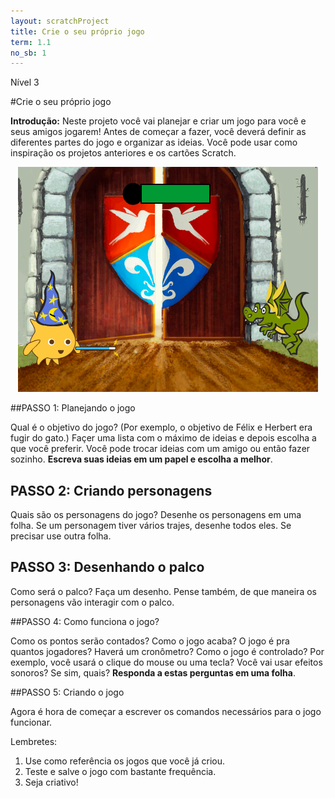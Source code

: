 ```yaml
---
layout: scratchProject
title: Crie o seu próprio jogo
term: 1.1
no_sb: 1
---
```

Nível 3

#Crie o seu próprio jogo

__Introdução:__
Neste projeto você vai planejar e criar um jogo para você e seus amigos jogarem! 
Antes de começar a fazer, você deverá definir as diferentes partes do jogo e organizar as ideias. 
Você pode usar como inspiração os projetos anteriores e os cartões Scratch.


<center><img src="sample.png">
</center>


##PASSO 1: Planejando o jogo

Qual é o objetivo do jogo? (Por exemplo, o objetivo de Félix e Herbert era fugir do gato.) 
Façer uma lista com o máximo de ideias e depois escolha a que você preferir. 
Você pode trocar ideias com um amigo ou então fazer sozinho. 
__Escreva suas ideias em um papel e  escolha a melhor__.



## PASSO 2: Criando personagens

Quais são os personagens do jogo? Desenhe os personagens em uma folha. 
Se um personagem tiver vários trajes, desenhe todos eles. Se precisar use outra folha.


## PASSO 3: Desenhando o palco

Como será o palco? Faça um desenho. Pense também, de que maneira os personagens vão interagir com o palco.

##PASSO 4: Como funciona o jogo?

Como os pontos serão contados? Como o jogo acaba? O jogo é pra quantos jogadores? Haverá um cronômetro?
Como o jogo é controlado? Por exemplo, você usará o clique do mouse ou uma tecla? Você vai usar efeitos sonoros? Se sim, quais?
__Responda a estas perguntas em uma folha__.


##PASSO 5: Criando o jogo

Agora é hora de começar a escrever os comandos necessários para o jogo funcionar.

Lembretes:

1. Use como referência os jogos que você já criou.
2. Teste e salve o jogo com bastante frequência.
3. Seja criativo!
